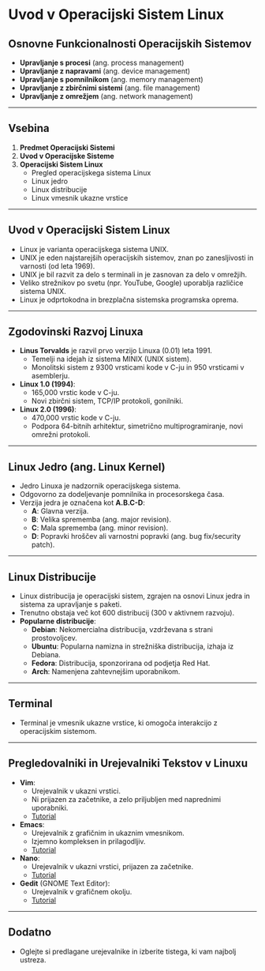 # Uvod v Operacijski Sistem Linux

## Osnovne Funkcionalnosti Operacijskih Sistemov

- **Upravljanje s procesi** (ang. process management)
- **Upravljanje z napravami** (ang. device management)
- **Upravljanje s pomnilnikom** (ang. memory management)
- **Upravljanje z zbirčnimi sistemi** (ang. file management)
- **Upravljanje z omrežjem** (ang. network management)

---

## Vsebina

1. **Predmet Operacijski Sistemi**
2. **Uvod v Operacijske Sisteme**
3. **Operacijski Sistem Linux**
   - Pregled operacijskega sistema Linux
   - Linux jedro
   - Linux distribucije
   - Linux vmesnik ukazne vrstice

---

## Uvod v Operacijski Sistem Linux

- Linux je varianta operacijskega sistema UNIX.
- UNIX je eden najstarejših operacijskih sistemov, znan po zanesljivosti in varnosti (od leta 1969).
- UNIX je bil razvit za delo s terminali in je zasnovan za delo v omrežjih.
- Veliko strežnikov po svetu (npr. YouTube, Google) uporablja različice sistema UNIX.
- Linux je odprtokodna in brezplačna sistemska programska oprema.

---

## Zgodovinski Razvoj Linuxa
- **Linus Torvalds** je razvil prvo verzijo Linuxa (0.01) leta 1991.
  - Temelji na idejah iz sistema MINIX (UNIX sistem).
  - Monolitski sistem z 9300 vrsticami kode v C-ju in 950 vrsticami v asemblerju.
- **Linux 1.0 (1994)**:
  - 165,000 vrstic kode v C-ju.
  - Novi zbirčni sistem, TCP/IP protokoli, gonilniki.
- **Linux 2.0 (1996)**:
  - 470,000 vrstic kode v C-ju.
  - Podpora 64-bitnih arhitektur, simetrično multiprogramiranje, novi omrežni protokoli.

---

## Linux Jedro (ang. Linux Kernel)

- Jedro Linuxa je nadzornik operacijskega sistema.
- Odgovorno za dodeljevanje pomnilnika in procesorskega časa.
- Verzija jedra je označena kot **A.B.C-D**:
  - **A**: Glavna verzija.
  - **B**: Velika sprememba (ang. major revision).
  - **C**: Mala sprememba (ang. minor revision).
  - **D**: Popravki hroščev ali varnostni popravki (ang. bug fix/security patch).

---

## Linux Distribucije

- Linux distribucija je operacijski sistem, zgrajen na osnovi Linux jedra in sistema za upravljanje s paketi.
- Trenutno obstaja več kot 600 distribucij (300 v aktivnem razvoju).
- **Popularne distribucije**:
  - **Debian**: Nekomercialna distribucija, vzdrževana s strani prostovoljcev.
  - **Ubuntu**: Popularna namizna in strežniška distribucija, izhaja iz Debiana.
  - **Fedora**: Distribucija, sponzorirana od podjetja Red Hat.
  - **Arch**: Namenjena zahtevnejšim uporabnikom.

---

## Terminal

- Terminal je vmesnik ukazne vrstice, ki omogoča interakcijo z operacijskim sistemom.

---

## Pregledovalniki in Urejevalniki Tekstov v Linuxu

- **Vim**:
  - Urejevalnik v ukazni vrstici.
  - Ni prijazen za začetnike, a zelo priljubljen med naprednimi uporabniki.
  - [Tutorial](ftp://ftp.vim.org/pub/vim/doc/book/vimbook-OPL.pdf)
- **Emacs**:
  - Urejevalnik z grafičnim in ukaznim vmesnikom.
  - Izjemno kompleksen in prilagodljiv.
  - [Tutorial](https://www.gnu.org/software/emacs/)
- **Nano**:
  - Urejevalnik v ukazni vrstici, prijazen za začetnike.
  - [Tutorial](http://goo.gl/efkYSa)
- **Gedit** (GNOME Text Editor):
  - Urejevalnik v grafičnem okolju.
  - [Tutorial](https://help.gnome.org/users/gedit/stable/)

---

## Dodatno

- Oglejte si predlagane urejevalnike in izberite tistega, ki vam najbolj ustreza.